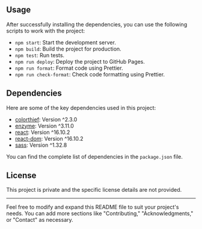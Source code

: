 
## Usage
After successfully installing the dependencies, you can use the following scripts to work with the project:

- `npm start`: Start the development server.
- `npm build`: Build the project for production.
- `npm test`: Run tests.
- `npm run deploy`: Deploy the project to GitHub Pages.
- `npm run format`: Format code using Prettier.
- `npm run check-format`: Check code formatting using Prettier.

## Dependencies
Here are some of the key dependencies used in this project:

- [colorthief](https://www.npmjs.com/package/colorthief): Version ^2.3.0
- [enzyme](https://www.npmjs.com/package/enzyme): Version ^3.11.0
- [react](https://www.npmjs.com/package/react): Version ^16.10.2
- [react-dom](https://www.npmjs.com/package/react-dom): Version ^16.10.2
- [sass](https://www.npmjs.com/package/sass): Version ^1.32.8

You can find the complete list of dependencies in the `package.json` file.

## License
This project is private and the specific license details are not provided.

---

Feel free to modify and expand this README file to suit your project's needs. You can add more sections like "Contributing," "Acknowledgments," or "Contact" as necessary.
